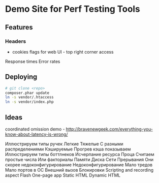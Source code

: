# Demo Site for Perf Testing Tools

## Features

### Headers
+ cookies flags for web UI - top right corner access

Response times
Error rates


## Deploying
```bash
# git clone <repo>
composer.phar update
ln -s vendor/.htaccess
ln -s vendor/index.php
```

## Ideas

coordinated omission demo - http://bravenewgeek.com/everything-you-know-about-latency-is-wrong/

Иллюстрируем типы ручек
    Легкие
    Тяжелые
    С разными распределениями
    Кэшируемые
        Прогрев кэша показываем
Иллюстрируем типы боттлнеков
    Исчерпание ресурса
        Проца
            Считаем простые числа
            Или факториалы
        Памяти
        Диска
        Сети
        Прерывания
            Они скорее недоконфигурирование
    Недоконфигурирование
        Мало тредов
        Мало портов в ОС
    Внешний вызов
    Блокировки
Scripting and recording aspect
    Flash
    One-page app
    Static HTML
    Dynamic HTML
